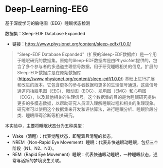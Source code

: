 # Deep-Learning-EEG
基于深度学习的脑电图（EEG）睡眠状态检测

数据集：Sleep-EDF Database Expanded
- 链接：https://www.physionet.org/content/sleep-edfx/1.0.0/
> "Sleep-EDF Database Expanded"（扩展的Sleep-EDF数据库）是一个用于睡眠研究的数据集。原始的Sleep-EDF数据库是由PhysioNet提供的，包含了多个参与者的多通道生理信号数据，用于研究睡眠相关的信息。扩展的Sleep-EDF数据库是在原始数据库(https://www.physionet.org/content/sleep-edf/1.0.0/) 基础上进行扩展和改进的版本。它包含更多的参与者数据和更多的生理信号通道。这些信号通道包括脑电图（EEG）、眼动图（EOG）、肌电图（EMG）和心电图（ECG），以及其他相关的生理信号。这个数据集的目的是为睡眠研究提供更多的多模态数据，以帮助研究人员深入理解睡眠过程和相关的生理现象。研究者可以使用这个数据集来开发和评估算法，进行睡眠分析、睡眠阶段分类、睡眠障碍诊断等相关研究。

本实验中，主要将睡眠状态分为五种类型：
- Wake（清醒）：代表觉醒状态，即醒着且清醒的状态。
- NREM（Non-Rapid Eye Movement）睡眠：代表非快速眼动睡眠，包括三个阶段（N1、N2、N3）。
- REM（Rapid Eye Movement）睡眠：代表快速眼动睡眠，一种睡眠状态，通常与活跃的梦境发生关联。
